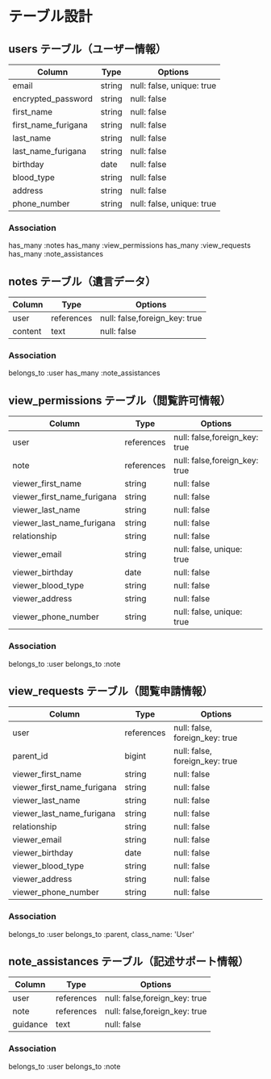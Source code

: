

# テーブル設計

## users テーブル（ユーザー情報）
| Column                        | Type   | Options     |
| ----------------------------- | ------ | ----------- |
| email                         | string | null: false, unique: true |
| encrypted_password            | string | null: false |
| first_name                    | string | null: false |
| first_name_furigana           | string | null: false |
| last_name                     | string | null: false |
| last_name_furigana            | string | null: false |
| birthday                      | date   | null: false |
| blood_type                    | string | null: false |
| address                       | string | null: false |
| phone_number                  | string | null: false, unique: true |

### Association
has_many :notes
has_many :view_permissions
has_many :view_requests
has_many :note_assistances






## notes テーブル（遺言データ）
| Column             | Type       | Options     |
| ------------------ | ---------- | ----------- |
| user               | references | null: false,foreign_key: true |
| content            | text       | null: false |    ## 遺言の内容

### Association
belongs_to :user
has_many :note_assistances








## view_permissions テーブル（閲覧許可情報）
| Column                       | Type       | Options     |
| ---------------------------- | ---------- | ----------- |
| user                         | references | null: false,foreign_key: true |
| note                         | references | null: false,foreign_key: true |
| viewer_first_name            | string     | null: false |
| viewer_first_name_furigana   | string     | null: false |
| viewer_last_name             | string     | null: false |
| viewer_last_name_furigana    | string     | null: false |
| relationship                 | string     | null: false |    ## 続柄
| viewer_email                 | string     | null: false, unique: true |
| viewer_birthday              | date       | null: false |
| viewer_blood_type            | string     | null: false |
| viewer_address               | string     | null: false |
| viewer_phone_number          | string     | null: false, unique: true |


### Association
belongs_to :user
belongs_to :note



## view_requests テーブル（閲覧申請情報）
| Column                       | Type       | Options     |
| ---------------------------- | ---------- | ----------- |
| user                         | references | null: false, foreign_key: true | 
| parent_id                    | bigint     | null: false, foreign_key: true |
| viewer_first_name            | string     | null: false |
| viewer_first_name_furigana   | string     | null: false |
| viewer_last_name             | string     | null: false |
| viewer_last_name_furigana    | string     | null: false |
| relationship                 | string     | null: false |    ## 続柄
| viewer_email                 | string     | null: false |
| viewer_birthday              | date       | null: false |
| viewer_blood_type            | string     | null: false |
| viewer_address               | string     | null: false |
| viewer_phone_number          | string     | null: false |


### Association
belongs_to :user
belongs_to :parent, class_name: 'User'





## note_assistances テーブル（記述サポート情報）
| Column              | Type       | Options     |
| ------------------- | ---------- | ----------- |
| user                | references | null: false,foreign_key: true |
| note                | references | null: false,foreign_key: true |
| guidance            | text       | null: false |    ## 記述サポート情報

### Association
belongs_to :user
belongs_to :note